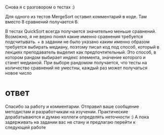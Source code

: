 Снова я с разговором о тестах :)

Для одного из тестов MergeSort оставил комментарий в коде. Там вместо 8 сравнений получается 6.

В тестах QuickSort всегда получается значительно меньше сравнений. Возможно, я не верно понял какие именно сравнения требуется подсчитывать. + в задании не было указано каким именно образом требуется выбирать медиану, поэтому писал код под способ, который в лекциях преподаватель выделил как предпочтительный. Это способ, в котором рандом выбирает индекс элемента, значение которого и станет медианой. При выборе рандомом получается, что тесты на количество сравнений не уместны, каждый раз может получаться новое число

# ответ
Спасибо за работу и комментарии. Отправил ваше сообщение методистам и разработчикам на изучении. Практические дорабатываются и думаю коллеги определять неточности :) А пока задерживать на задании вас не стану и предлагаю перейти к следующей работе  

